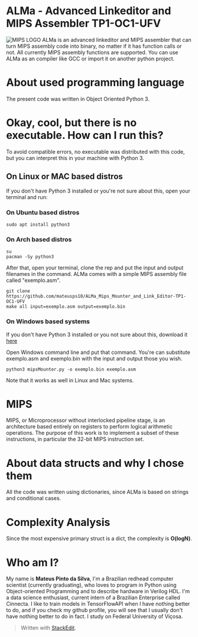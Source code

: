 # ALMa - Advanced Linkeditor and MIPS Assembler TP1-OC1-UFV
![MIPS LOGO ](https://i.imgur.com/0GJpEUV.png)
ALMa is an advanced linkeditor and MIPS assembler that can turn MIPS assembly code into binary, no matter if it has function calls or not. All currently MIPS assembly functions are supported. You can use ALMa as an compiler like GCC or import it on another python project. 
# About used programming language

The present code was written in Object Oriented Python 3.

# Okay, cool, but there is no executable. How can I run this?

To avoid compatible errors, no executable was distributed with this code, but you can interpret this in your machine with Python 3.

## On Linux or MAC based distros
If you don't have Python 3 installed or you're not sure about this, open your terminal and run:
### On Ubuntu based distros
    sudo apt install python3
    
### On Arch based distros
    su
    pacman -Sy python3
After that, open your terminal, clone the rep and put the input and output filenames in the command. ALMa comes with a simple MIPS assembly file called "exemplo.asm".

    git clone https://github.com/mateusps10/ALMa_Mips_Mounter_and_Link_Editor-TP1-OC1-UFV
    make all input=exemplo.asm output=exemplo.bin
### On Windows based systems
If you don't have Python 3 installed or you not sure about this, download it [here](https://www.python.org/downloads/windows/)

Open Windows command line and put that command. You're can substitute exemplo.asm and exemplo.bin with the input and output those you wish.

    python3 mipsMounter.py -o exemplo.bin exemplo.asm
Note that it works as well in Linux and Mac systems.
# MIPS
MIPS, or Microprocessor without interlocked pipeline stage, is an architecture based entirely on registers to perform logical arithmetic operations. The purpose of this work is to implement a subset of these instructions, in particular the 32-bit MIPS instruction set.



# About data structs and why I chose them
All the code was written using dictionaries, since ALMa is based on strings and conditional cases. 
# Complexity Analysis
Since the most expensive primary struct is a dict, the complexity is **O(logN)**.
# Who am I?
My name is **Mateus Pinto da Silva**, I'm a Brazilian redhead computer scientist (currently graduating), who loves to program in Python using Object-oriented Programming and to describe hardware in Verilog HDL. I'm a data science enthusiast, current intern of a Brazilian Enterprise called Cinnecta. I like to train models in TensorFlowAPI when I have nothing better to do, and if you check my github profile, you will see that I usually don't have nothing better to do in fact. I study on Federal University of Viçosa.


> Written with [StackEdit](https://stackedit.io/).
